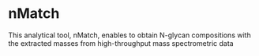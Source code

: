 # nMatch
This analytical tool, nMatch, enables to obtain N-glycan compositions with the extracted masses from high-throughput mass spectrometric data
